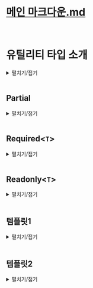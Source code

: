 # [메인 마크다운.md](../README.md)
<br>

# 유틸리티 타입 소개
<details>
<summary>펼치기/접기</summary>
<br>

타입 스크립트가 자체적으로 제공하는 특수한 타입들을 말한다.  
지금까지 배워왔던 제네릭이나 맵드 타입 또는 조건부 타입등에 타입을 조작하는 기능을 이용해서 실무에서 자주 사용하는 타입들을 미리 만들어 놓은것을 말한다.

```ts
interface Person {
  name: string;
  age: number
}
const person: Readonly<Person> = {
  name: "유혁스쿨",
  age: 34
}
person.name = ""; // Error
```
예를들어 위와같은 person 객체 타입이 정의되어 있을 때 Readonly 라는 유틸리티 타입을 사용하면 타입 변수로 전달한 객체 타입의 모든 프로퍼티를 다 Readonly 프로퍼티로 바꿔주는 동작들이 가능하다.  
바로 아래에 person객체의 name프로퍼티에 접근하여 값을 수정하려고 하니 오류가 발생한다.  

또는 Partial이라는 유틸리티 타입을 이용할 수도 있다.  
```ts
interface Person {
  name: string;
  age: number;
}

const person: Partial<Person> = {
  name: "유혁스쿨"
}
```
Person이라는 객체 타입이 있을 떄 Partial의 제네릭 타입 변수에 Person을 지정하여 모든 프로퍼티를 선택적 프로퍼티로 바꾸는 변형도 가능하다.  

타입스크립트는 굉장히 많은 유틸리티 타입을 제공하고 있다.  
아래 공식문서에서 타입스크립트가 제공하는 아주 다양한 유틸리티 타입들에 대한 정보를 확인해 볼 수 있다.  
https://www.typescriptlang.org/docs/handbook/utility-types.html  

지원하는 유틸리티 타입의 종류가 굉장히 많기 때문에 가장 잘 활용되는 몇가지 유틸리티 타입들만 살펴본다.

### 맵드 타입 기반 (Mapped)
1. Partial<`T`>
2. Required<`T`>
3. Readonly<`T`>
4. Pick<`T`>
5. Omit<`T`>
6. Record<`T`>

### 조건부 타입 기반 (Conditional)
1. Exclude<`T`>
2. Extract<`T`>
3. ReturnType<`T`>  
<br>  

다음 코드들은 지금까지 배운 타입스크립트 지식들로 유틸리티 타입들을 직접 만들어 보게 될 코드 예시이다.
```ts
/**
 * Extract<T, U>
 * T에서 U를 추출하는 타입
 */
type Extract<T, U> = T extends U ? T : never;

type B = Extract<string | boolean, boolean>;

/**
 * ReturnType<T>
 * 함수의 반환값 타입을 추출하는 타입
 */
type ReturnType<T extends (...args: any) => any> = T extends (
  ... arg: any
) => infer R
  ? R
  : never;
```
언어가 제공하는 기능들을 잘 활용하는 수준들을 넘어서, 그 기능들을 직접 조작하고 만들어보고 원하는 대로 변형할 수 있는 수준급의 지식까지 갖춰본다.
</details>
<br>

## Partial<T>

<details>
<summary>펼치기/접기</summary>
<br>

Partial이란 영어로 부분적인, 일부분의 라는 뜻이다.
Partial이라는 유틸리티 타입은 특정 객체 타입의 모든 프로퍼티를 선택적 프로퍼티로 바꿔주는 타입이다.  

### 예제1)
블로그 플랫폼을 만든다고 가정하고 게시글을 의미하는 타입 Post를 만들어 본다.  
프로퍼티로 string타입의 title, content와 string[] 타입의 tags 그리고 string타입의 선택적 프로퍼티 thumbnailURL을 구성한다.

- src/chapter0_1.ts
  ```ts
  interface Post {
    title: string;
    tags: string[];
    content: string;
    thumbnailURL?: string;
  }
  ```
일상적으로 사용하는 티스토리나 벨로그같은 플랫폼들에서는 거의 대부분 임시 저장이라는 기능을 제공한다.  
또한 어떤 게시글을 임시 저장할 때는 모든 게시글의 정보가 다 완성되어 있지 않은 상태일 때가 더 많다.  
따라서 임시 저장된 게시글을 한번 변수로 표현해 보도록 한다.

- src/chapter0_1.ts
  ```ts
  const draft = {
    title: '제목 나중에 짓자',
    content: '초안...'
  }
  ```
위와 같이 title과 content만 있는 임시 저장된 게시글도 분명히 있을 수 있다.  
임시 저장 게시글인 draft 변수도 똑같은 게시글로 취급 할 수 있으니까 Post 타입으로 정의를 해야 하는데 draft 변수에는 tags 프로퍼티가 없기 때문에 오류가 발생한다.  
- src/chapter0_1.ts
  ```ts
    const draftA: Post = { // [Error] Property 'tags' is missing in type '{ title: string; content: string; }' but required in type 'Post'.ts(2741)
    title: '제목 나중에 짓자',
    content: '초안...'
  }
  ```
이럴 때에는 유틸리티 타입인 Partial을 쓰면 좋다.  
draftA 변수 타입을 위와같이 Post로 정의하는것이 아니라 Partial<Post>로 정의해 주는 것이다.  

- src/chapter0_1.ts
  ```ts
  const draftB: Partial<Post> = {
    title: '제목 나중에 짓자',
    content: '초안...'
  }
  ```
Partial<`Post`> 타입은 제네릭 타입 변수로 전달한 Post타입의 모든 프로퍼티를 다 선택적 프로퍼티로 만드는 유틸리티 타입이다.  
title, tags, content 모두 선택적 프로퍼티가 되기 때문에 오류가 발생하지 않게 된다.  

이번에는 직접 Partial 유틸리티 타입을 직접 구현해 보도록 한다.  

동일한 이름의 타입을 정의하고, any타입을 임시로 할당한다.  
- src/chapter0_1.ts
  ```ts
  type Partial<T> = any;
  const draftC: Partial<Post> = {
    title: '제목 나중에 짓자',
    content: '초안...'
  }
  ```
객체 타입의 모든 프로퍼티를 선택적 프로퍼티로 만들어야 한다.  
즉, 특정 객체 타입을 새로운 객체 타입으로 변환하는 작업이 필요하다.  
이럴 때 맵드 타입을 이용한다.  
대괄호를 열고, key in keyof T를 선언할 경우 타입변수 T에 들어오는 객체 타입의 모든 키들을 파셜 타입이 모두 갖게 된다.  
- src/chapter0_1.ts
  ```ts
  type PartialA<T> = {
    [key in keyof T]
  }
  ```
일단 keyof 연산자는 특정 객체 타입으로부터 모든 키를 유니온 타입으로 추출하는 연산자이다.  
그렇기 때문에 T에 할당하는 타입이 Post 타입일 경우 key of T는 `title|tags|content|thumbnailURL` 이 된다. 
key in keyof T에서 in연산자는 맵드 타입에서 제공되는 연산자로 좌항의 키가 우항의 유니온 타입에 하나씩 맵핑된다. 
그래서 T에 할당되는 타입이 Post일 때 키가 한번은 title이고 한번은 tags이고 한번은 content이고 한번은 thumbnailURL이 된다.  
결론적으로 타입변수 T에 들어온 객체 타입의 키를 모두 다 갖게 되는 것이다.  

키 정의는 끝났고, 다음으로 콜론:을 찍어 value의 타입도 정의해 본다.  
value 타입은 `T[key]` 를 지정해 준다.
- src/chapter0_1.ts
  ```ts
  type PartialB<T> = {
    [key in keyof T]: T[key];
  }
  ```
해당 문법은 인덱스드 액세스 타입 이다.  
인덱스드 액세스 타입은 특정 객체나 배열로부터 특정 프로퍼티의 타입을 추출하는 타입이다.  
그렇기 때문에 타입 변수 T에 들어온 객체 타입으로부터 key에 해당하는 프로퍼티의 value 타입을 추출하는 것이다.  
예를들어 Post가 T에 들어온다면 Post에 한번은 title, 한번은 content 와 같이 될것이다.  

다음으로 모든 프로퍼티를 선택적 프로퍼티로 만들어 줘야 하기 때문에 대괄호의 오른쪽에 물음표를 선언해주면 된다.  
- src/chapter0_1.ts
  ```ts
  type PartialC<T> = {
    [key in keyof T]?: T[key];
  }
  const draftD: PartialC<Post> = {
    title: '제목 나중에 짓자',
    content: '초안...'
  }
  ```
이제 타입변수로 전달한 객체 타입에 모든 프로퍼티를 다 선택적 프로퍼티로 바꾸게 된다.  

</details>
<br>

## Required<`T`>
<details>
<summary>펼치기/접기</summary>
<br>

Required는 우리말로 필수의, 또는 필수적인 이라는 뜻이다.  
Required 타입은 Partial타입과는 반대로 특정 객체의 모든 프로퍼티를 필수 프로퍼티로 바꿔주는 타입이다.  

### 예제)
thumbnail도 반드시 포함된 게시글이 하나 필요하다고 가정하여 변수를 선언해준 뒤 Post타입을 지정한다.  

- src/chapter0_2.ts
  ```ts
  interface Post {
    title: string;
    tags: string[];
    content: string;
    thumbnailURL?: string;
  }
  const withThumbnailPost: Post = {
    title: '한입 타스 후기',
    tags: ['ts'],
    content: '',
    thumbnailURL: 'https://...'
  }
  ```
이때 thumbnailURL 프로퍼티는 Post 타입을 정의할 때 선택적 프로퍼티로 정의했기 때문에 사실 존재하지 않더라도 오류가 발생하지 않는다.  
- src/chapter0_2.ts
  ```ts
  const withThumbnailPostB: Post = {
    title: '한입 타스 후기',
    tags: ['ts'],
    content: '',
  }
  ```
하지만 현재 withThumbnailPost 변수에는 thumbnail이 반드시 있어야 한다.  
그렇기 때문에 위와같이 변수의 타입을 정의하는 것은 문제가 될 수 있다.  

바로 이런 상황에서 Required 타입을 이용하면 좋은 상황이다.  
아래와 같이 지정한 Post 타입을 Required<Post> 타입으로 변경해준다.
- src/chapter0_2.ts
  ```ts
  const withThumbnailPostC: Required<Post> = { // [Error] Property 'thumbnailURL' is missing in type '{ title: string; tags: string[]; content: string; }' but required in type 'Required<Post>'.ts(2741)
    title: '한입 타스 후기',
    tags: ['ts'],
    content: '',
  }
  ```
Required라는 유틸리티 타입은 제네릭 타입 변수로 전달한 Post 타입에서 모든 프로퍼티를 필수 프로퍼티로 바꿔주는 타입이기 때문에 thumbnailURL 같은 선택적 프로퍼티도 필수 프로퍼티가 되어 반드시 사용하도록 오류를 발생시켜 갖에할 수 있다.  
- src/chapter0_2.ts
  ```ts
  const withThumbnailPostD: Required<Post> = { // [Error] Property 'thumbnailURL' is missing in type '{ title: string; tags: string[]; content: string; }' but required in type 'Required<Post>'.ts(2741)
    title: '한입 타스 후기',
    tags: ['ts'],
    content: '',
    thumbnailURL: 'https://...'
  }
  ```
필수 프로퍼티로 누락된 thumbnailURL 프로퍼티를 다시 추가할 경우 오류가 사라진다.  

이러한 Required 유틸리티 타입도 직접 구현해보도록 한다.  
Partial 타입을 직접 만들때와 동일하게 맵드 타입을 활용한다.
- src/chapter0_2.ts
  ```ts
  type RequiredA<T> = {
    [key in keyof T]-?: T[key]
  }
  ```
이때 Partial과 반대로 모든 프로퍼티가 선택적이지 않은 프로퍼티로 바꿔줘야 한다.  
선택적 프로퍼티의 속성은 프로퍼티 이름 뒤에 물음표가 붙는 형태이다.  
즉, 이 물음표를 없앨 경우 선택적이지 않은 프로퍼티가 되는 것이다. 
그런 의미에서 ?앞에 -를 붙혀 -?를 지정할 경우 물음표를 빼겠다는 의미로 Required 타입이 된다. 
- src/chapter0_2.ts
  ```ts
  const withThumbnailPostE: RequiredA<Post> = { // [Error] Property 'thumbnailURL' is missing in type '{ title: string; tags: string[]; content: string; }' but required in type 'Required<Post>'.ts(2741)
    title: '한입 타스 후기',
    tags: ['ts'],
    content: '',
  }
  const withThumbnailPostF: RequiredA<Post> = { // [Error] Property 'thumbnailURL' is missing in type '{ title: string; tags: string[]; content: string; }' but required in type 'Required<Post>'.ts(2741)
    title: '한입 타스 후기',
    tags: ['ts'],
    content: '',
    thumbnailURL: 'https://...'
  }
  ```
</details>
<br>

## Readonly<`T`>
<details>
<summary>펼치기/접기</summary>
<br>

Readonly란 읽기전용, 수정불가 라는 뜻이다.  
따라서 해당 타입은 특정 객체 타입에서 모든 프로퍼티를 읽기 전용 프로퍼티로 만들어주는 유틸리티 타입이다.  

### 예제)
- src/chapter0_3.ts
  ```ts
  interface Post {
    title: string;
    tags: string[];
    content: string;
    thumbnailURL?: string;
  }

  const readonlyPost:Post = {
    title: '보호된 게시글 입니다.',
    tags: [],
    content: ''
  }
  readonlyPost.title = '';
  ```
변수의 프로퍼티에 접근하여 값을 변경하더라도 특별한 오류 없이 수정이 가능하다.  

위 변수의 타입을 그냥 Post가 아닌 Readonly<Post> 로 변경할 경우 프로퍼티에 접근하여 값을 수정시 오류가 발생한다.  
- src/chapter0_3.ts
  ```ts
  const readonlyPostA:Readonly<Post> = {
    title: '보호된 게시글 입니다.',
    tags: [],
    content: ''
  }
  readonlyPostA.title = ''; // [Error] Cannot assign to 'title' because it is a read-only property.ts(2540)
  ```
이제 Readonly 유틸리티 타입을 직접 구현해보도록 한다.  

Partial, Required 타입과 동일하게 맵드 타입을 활용하면 된다.  
- src/chapter0_3.ts
  ```ts
  type ReadonlyA<T> = {
    readonly [key in keyof T]: T[key]
  }
  ```
위와 같이 맵드 타입에서 콜론 기준 좌항 대괄호 앞에 `readonly` 키워드를 붙힐 경우 모든 프로퍼티가 readonly 프로퍼티가 된다.  
- src/chapter0_3.ts
  ```ts
  const readonlyPostB:ReadonlyA<Post> = {
    title: '보호된 게시글 입니다.',
    tags: [],
    content: ''
  }
  readonlyPostB.title = ''; // [Error] Cannot assign to 'title' because it is a read-only property.ts(2540)
  ```
적용해보면 실제 유틸리티 타입과 마찬가지로 수정시 오류가 발생한다.

</details>
<br>


## 템플릿1
<details>
<summary>펼치기/접기</summary>
<br>

### 
- src/chapter.ts
  ```ts
  ```
</details>
<br>

## 템플릿2
<details>
<summary>펼치기/접기</summary>
<br>

  ### 템플릿
  <details>
  <summary>펼치기/접기</summary>
  <br>

  ### 
  - src/chapter.ts
    ```ts
    ```

  </details>
  <br>

  ### 템플릿
  <details>
  <summary>펼치기/접기</summary>
  <br>

  </details>
  <br>

</details>
<br>
